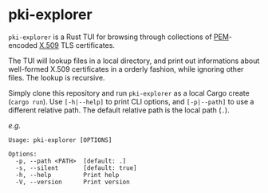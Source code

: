 # pki-explorer

`pki-explorer` is a Rust TUI for browsing through collections of [PEM](https://en.wikipedia.org/wiki/Privacy-Enhanced_Mail)-encoded [X.509](https://en.wikipedia.org/wiki/X.509) TLS certificates.

The TUI will lookup files in a local directory, and print out informations about well-formed X.509 certificates in a orderly fashion, while ignoring other files. The lookup is recursive.

Simply clone this repository and run `pki-explorer` as a local Cargo create (`cargo run`). Use `[-h|--help]` to print CLI options, and `[-p|--path]` to use a different relative path. The default relative path is the local path (`.`).

*e.g.*
```
Usage: pki-explorer [OPTIONS]

Options:
  -p, --path <PATH>  [default: .]
  -s, --silent       [default: true]
  -h, --help         Print help
  -V, --version      Print version
```